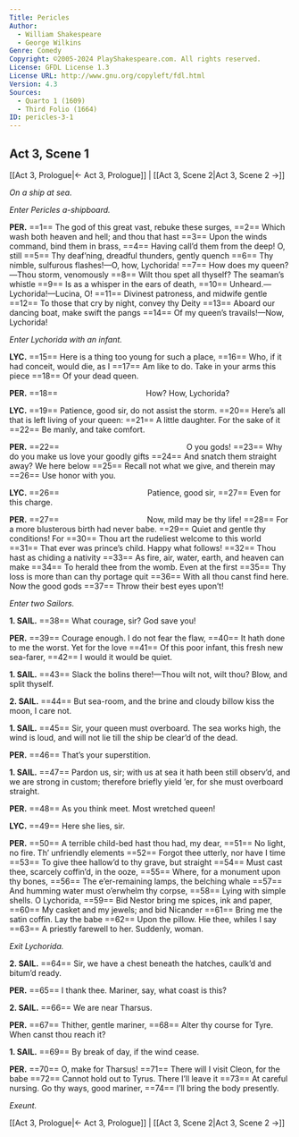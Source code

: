 ```yaml
---
Title: Pericles
Author: 
  - William Shakespeare
  - George Wilkins
Genre: Comedy
Copyright: ©2005-2024 PlayShakespeare.com. All rights reserved.
License: GFDL License 1.3
License URL: http://www.gnu.org/copyleft/fdl.html
Version: 4.3
Sources:
  - Quarto 1 (1609)
  - Third Folio (1664)
ID: pericles-3-1
---
```


## Act 3, Scene 1
[[Act 3, Prologue|← Act 3, Prologue]] | [[Act 3, Scene 2|Act 3, Scene 2 →]]

*On a ship at sea.*

*Enter Pericles a-shipboard.*

**PER.**
==1== The god of this great vast, rebuke these surges,
==2== Which wash both heaven and hell; and thou that hast
==3== Upon the winds command, bind them in brass,
==4== Having call’d them from the deep! O, still
==5== Thy deaf’ning, dreadful thunders, gently quench
==6== Thy nimble, sulfurous flashes!—O, how, Lychorida!
==7== How does my queen?—Thou storm, venomously
==8== Wilt thou spet all thyself? The seaman’s whistle
==9== Is as a whisper in the ears of death,
==10== Unheard.—Lychorida!—Lucina, O!
==11== Divinest patroness, and midwife gentle
==12== To those that cry by night, convey thy Deity
==13== Aboard our dancing boat, make swift the pangs
==14== Of my queen’s travails!—Now, Lychorida!

*Enter Lychorida with an infant.*

**LYC.**
==15== Here is a thing too young for such a place,
==16== Who, if it had conceit, would die, as I
==17== Am like to do. Take in your arms this piece
==18== Of your dead queen.

**PER.**
==18==            How? How, Lychorida?

**LYC.**
==19== Patience, good sir, do not assist the storm.
==20== Here’s all that is left living of your queen:
==21== A little daughter. For the sake of it
==22== Be manly, and take comfort.

**PER.**
==22==                 O you gods!
==23== Why do you make us love your goodly gifts
==24== And snatch them straight away? We here below
==25== Recall not what we give, and therein may
==26== Use honor with you.

**LYC.**
==26==            Patience, good sir,
==27== Even for this charge.

**PER.**
==27==            Now, mild may be thy life!
==28== For a more blusterous birth had never babe.
==29== Quiet and gentle thy conditions! For
==30== Thou art the rudeliest welcome to this world
==31== That ever was prince’s child. Happy what follows!
==32== Thou hast as chiding a nativity
==33== As fire, air, water, earth, and heaven can make
==34== To herald thee from the womb. Even at the first
==35== Thy loss is more than can thy portage quit
==36== With all thou canst find here. Now the good gods
==37== Throw their best eyes upon’t!

*Enter two Sailors.*

**1. SAIL.**
==38== What courage, sir? God save you!

**PER.**
==39== Courage enough. I do not fear the flaw,
==40== It hath done to me the worst. Yet for the love
==41== Of this poor infant, this fresh new sea-farer,
==42== I would it would be quiet.

**1. SAIL.**
==43== Slack the bolins there!—Thou wilt not, wilt thou? Blow, and split thyself.

**2. SAIL.**
==44== But sea-room, and the brine and cloudy billow kiss the moon, I care not.

**1. SAIL.**
==45== Sir, your queen must overboard. The sea works high, the wind is loud, and will not lie till the ship be clear’d of the dead.

**PER.**
==46== That’s your superstition.

**1. SAIL.**
==47== Pardon us, sir; with us at sea it hath been still observ’d, and we are strong in custom; therefore briefly yield ’er, for she must overboard straight.

**PER.**
==48== As you think meet. Most wretched queen!

**LYC.**
==49== Here she lies, sir.

**PER.**
==50== A terrible child-bed hast thou had, my dear,
==51== No light, no fire. Th’ unfriendly elements
==52== Forgot thee utterly, nor have I time
==53== To give thee hallow’d to thy grave, but straight
==54== Must cast thee, scarcely coffin’d, in the ooze,
==55== Where, for a monument upon thy bones,
==56== The e’er-remaining lamps, the belching whale
==57== And humming water must o’erwhelm thy corpse,
==58== Lying with simple shells. O Lychorida,
==59== Bid Nestor bring me spices, ink and paper,
==60== My casket and my jewels; and bid Nicander
==61== Bring me the satin coffin. Lay the babe
==62== Upon the pillow. Hie thee, whiles I say
==63== A priestly farewell to her. Suddenly, woman.

*Exit Lychorida.*

**2. SAIL.**
==64== Sir, we have a chest beneath the hatches, caulk’d and bitum’d ready.

**PER.**
==65== I thank thee. Mariner, say, what coast is this?

**2. SAIL.**
==66== We are near Tharsus.

**PER.**
==67== Thither, gentle mariner,
==68== Alter thy course for Tyre. When canst thou reach it?

**1. SAIL.**
==69== By break of day, if the wind cease.

**PER.**
==70== O, make for Tharsus!
==71== There will I visit Cleon, for the babe
==72== Cannot hold out to Tyrus. There I’ll leave it
==73== At careful nursing. Go thy ways, good mariner,
==74== I’ll bring the body presently.

*Exeunt.*

[[Act 3, Prologue|← Act 3, Prologue]] | [[Act 3, Scene 2|Act 3, Scene 2 →]]